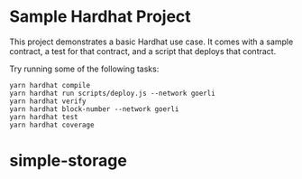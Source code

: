 # Sample Hardhat Project

This project demonstrates a basic Hardhat use case. It comes with a sample contract, a test for that contract, and a script that deploys that contract.

Try running some of the following tasks:

```shell
yarn hardhat compile
yarn hardhat run scripts/deploy.js --network goerli
yarn hardhat verify
yarn hardhat block-number --network goerli
yarn hardhat test
yarn hardhat coverage

```
# simple-storage
